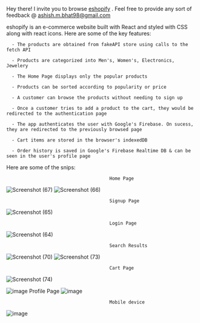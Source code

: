 Hey there! I invite you to browse [eshopify](https://eshopifyy.netlify.app) .
Feel free to provide any sort of feedback @ ashish.m.bhat98@gmail.com

eshopify is an e-commerce website built with React and styled with CSS along with react icons. Here are some of the key features:

      - The products are obtained from fakeAPI store using calls to the fetch API

      - Products are categorized into Men's, Women's, Electronics, Jewelery

      - The Home Page displays only the popular products
                           
      - Products can be sorted according to popularity or price
      
      - A customer can browse the products without needing to sign up
      
      - Once a customer tries to add a product to the cart, they would be redirected to the authentication page
        
      - The app authenticates the user with Google's Firebase. On sucess, they are redirected to the previously browsed page
      
      - Cart items are stored in the browser's indexedDB
      
      - Order history is saved in Google's Firebase Realtime DB & can be seen in the user's profile page
      
      
Here are some of the snips:

                                          Home Page
![Screenshot (67)](https://user-images.githubusercontent.com/61205415/179419820-9b9bf6e4-6c3f-4934-ba31-00dc8d796c6d.png)
![Screenshot (66)](https://user-images.githubusercontent.com/61205415/179419894-be574b26-e174-4d5b-b80a-96f612b5d1c6.png)

                                          Signup Page
![Screenshot (65)](https://user-images.githubusercontent.com/61205415/179419825-50191fb1-c114-4c67-886f-e28ff9768cd0.png)

      
                                          Login Page
![Screenshot (64)](https://user-images.githubusercontent.com/61205415/179419834-1172a9ac-a79f-4101-8e34-ce6f0605caa1.png)

                                          Search Results
![Screenshot (70)](https://user-images.githubusercontent.com/61205415/179419862-f78516cb-3ed0-4226-aff2-91b83f81fd1e.png)
![Screenshot (73)](https://user-images.githubusercontent.com/61205415/179419866-0450a76f-1aee-4fe3-b9df-4302332fdab5.png)

      
                                          Cart Page
![Screenshot (74)](https://user-images.githubusercontent.com/61205415/179419905-87f2a71a-f0bc-4d63-b768-e25f695cbdd6.png)

![image](https://user-images.githubusercontent.com/61205415/180409343-0436610c-f778-44b6-9320-bc4734bc540f.png)
                                          Profile Page
![image](https://user-images.githubusercontent.com/61205415/180409651-f927d1c9-5839-4785-bc29-48f301248663.png)


                                          Mobile device
![image](https://user-images.githubusercontent.com/61205415/180734105-2e8225a5-034a-4d81-8872-45a2b1f4ca89.png)

      
      
